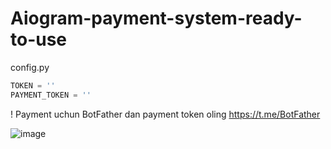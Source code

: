 # Aiogram-payment-system-ready-to-use
config.py
```python
TOKEN = ''
PAYMENT_TOKEN = ''

```
! Payment uchun BotFather dan payment token oling https://t.me/BotFather

![image](https://github.com/themusharraf/PaymentBot/assets/122869450/78a4b42c-1613-4b37-8160-c82b51e025d8)

